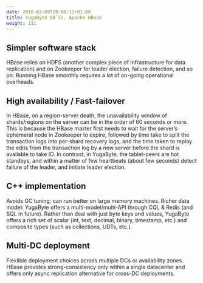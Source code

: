 ```yaml
---
date: 2016-03-09T20:08:11+01:00
title: YugaByte DB vs. Apache HBase
weight: 111
---
```


## Simpler software stack

HBase relies on HDFS (another complex piece of infrastructure for data replication) and on Zookeeper for leader election, failure detection, and so on. Running HBase smoothly requires a lot of on-going operational overheads.

## High availability / Fast-failover

In HBase, on a region-server death, the unavailability window of shards/regions
on the server can be in the order of 60 seconds or more. This is because the HBase master first
needs to wait for the server’s ephemeral node in Zookeeper to expire, followed by time take to split
the transaction logs into per-shard recovery logs, and the time taken to replay the edits from the
transaction log by a new server before the shard is available to take IO. In contrast, in YugaByte,
the tablet-peers are hot standbys, and within a matter of few heartbeats (about few seconds) detect
failure of the leader, and initiate leader election.

## C++ implementation

Avoids GC tuning; can run better on large memory machines.
Richer data model: YugaByte offers a multi-model/multi-API through CQL & Redis (and SQL in future).
Rather than deal with just byte keys and values, YugaByte offers a rich set of scalar (int, text,
decimal, binary, timestamp, etc.) and composite types (such as collections, UDTs, etc.).

## Multi-DC deployment

Flexlible deployment choices across multiple DCs or availability zones. HBase provides
strong-consistency only within a single datacenter and offers only async replication alternative for
cross-DC deployments.
